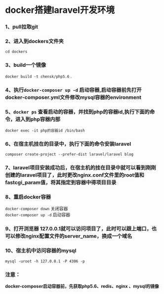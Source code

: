 # docker搭建laravel开发环境

### **1、pull拉取git<br>**

### **2、进入到dockers文件夹<br>**
`cd dockers`<br>

### **3、build一个镜像<br>**
`docker build -t chensk/php5.6` .<br>

### **4、执行`docker-composer up -d` 启动容器,启动容器前先打开docker-composer.yml文件修改mysql容器的environment<br>**

### **5、`docker ps` 查看启动的容器，并找到php的容器id,执行下面的命令，进入到php容器内部<br>**
`docker exec -it php的容器id /bin/bash`

### **6、在宿主机挂在的目录中，执行下面的命令安装laravel** <br>
`composer create-project --prefer-dist laravel/laravel blog`

### **7、laravel项目安装成功后，在宿主机的挂在目录中就可以看到刚刚创建的laravel项目了，此时更改nginx.conf文件里的root值和fastcgi_param值，将其指定到容器中得项目目录** <br>

### **8、重启docker容器** <br>
`docker-composer down` 关闭容器<br>
`docker-composer up -d` 启动容器<br>
### **9、打开浏览器 127.0.0.1就可以访问项目了，此时可以跟上端口，也可以修改nginx配置文件的server_name，换成一个域名** <br>

### **10、宿主机中访问容器的mysql**<br>
`mysql -uroot -h 127.0.0.1 -P 4306 -p`

### 注意：<br>
**docker-composer启动容器前，先获取php5.6、redis、nginx 、mysql的镜像**